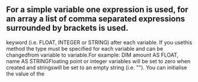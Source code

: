 ## For a simple variable one expression is used, for an array a list of comma separated expressions surrounded by brackets is used.

keyword (i.e. FLOAT, INTEGER or STRING) after each variable. If you usethis method the type must be specified for each variable and can be changedfrom variable to variable.For example: DIM amount AS FLOAT, name AS STRINGFloating point or integer variables will be set to zero when created and stringswill be set to an empty string (i.e. ""). You can initialise the value of the